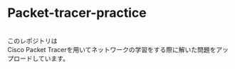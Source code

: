 # Packet-tracer-practice
<br/>
このレポジトリは<br>
Cisco Packet Tracerを用いてネットワークの学習をする際に解いた問題をアップロードしています。<br>
